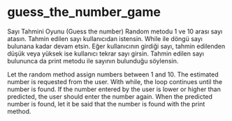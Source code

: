 # guess_the_number_game  
Sayı Tahmini Oyunu (Guess the number)
Random metodu 1 ve 10 arası sayı atasın. Tahmin edilen sayı kullanıcıdan istensin. 
While ile döngü sayı bulunana kadar devam etsin. Eğer kullanıcının girdiği sayı,
tahmin edilenden düşük veya yüksek ise kullanıcı tekrar sayı girsin. Tahmin edilen sayı 
bulununca da print metodu ile sayının bulunduğu söylensin.

Let the random method assign numbers between 1 and 10. The estimated number is requested
from the user. With while, the loop continues until the number is found. If the number 
entered by the user is lower or higher than predicted, the user should enter the number 
again. When the predicted number is found, let it be said that the number is found with the print method.
